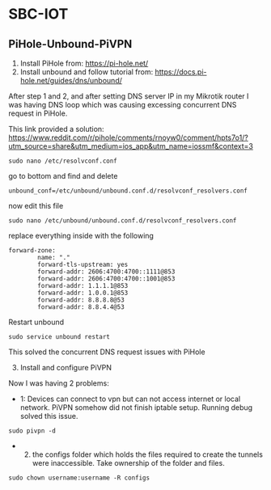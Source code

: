 # SBC-IOT

## PiHole-Unbound-PiVPN


1. Install PiHole from: 
https://pi-hole.net/
2. Install unbound and follow tutorial from:
https://docs.pi-hole.net/guides/dns/unbound/

After step 1 and 2, and after setting DNS server IP in my Mikrotik router I was having DNS loop which was causing excessing concurrent DNS request in PiHole. 

This link provided a solution: https://www.reddit.com/r/pihole/comments/rnoyw0/comment/hpts7o1/?utm_source=share&utm_medium=ios_app&utm_name=iossmf&context=3
```
sudo nano /etc/resolvconf.conf
```
go to bottom and find and delete 
```
unbound_conf=/etc/unbound/unbound.conf.d/resolvconf_resolvers.conf
```

now edit this file
```
sudo nano /etc/unbound/unbound.conf.d/resolvconf_resolvers.conf
```
replace everything inside with the following

```
forward-zone:
        name: "."
        forward-tls-upstream: yes
        forward-addr: 2606:4700:4700::1111@853
        forward-addr: 2606:4700:4700::1001@853
        forward-addr: 1.1.1.1@853
        forward-addr: 1.0.0.1@853
        forward-addr: 8.8.8.8@53
        forward-addr: 8.8.4.4@53
```
Restart unbound
```
sudo service unbound restart
```
This solved the concurrent DNS request issues with PiHole

3. Install and configure PiVPN

Now I was having 2 problems:

* 1: Devices can connect to vpn but can not access internet or local network. PiVPN somehow did not finish iptable setup. Running debug solved this issue.
```
sudo pivpn -d
```
* 2. the configs folder which holds the files required to create the tunnels were inaccessible. Take ownership of the folder and files.
```
sudo chown username:username -R configs
```